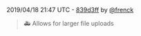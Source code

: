 2019/04/18 21:47 UTC - [839d3ff](https://github.com/hassio-addons/addon-grocy/commit/839d3ff850e9378ab9bbe0d1d1e8627336f26996) by [@frenck](https://github.com/frenck)
> :ambulance: Allows for larger file uploads 

